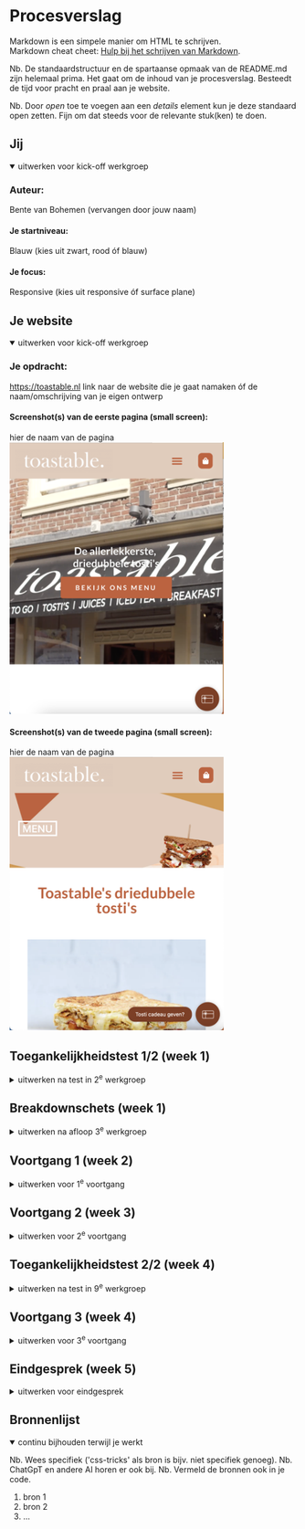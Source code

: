 # Procesverslag
Markdown is een simpele manier om HTML te schrijven.  
Markdown cheat cheet: [Hulp bij het schrijven van Markdown](https://github.com/adam-p/markdown-here/wiki/Markdown-Cheatsheet).

Nb. De standaardstructuur en de spartaanse opmaak van de README.md zijn helemaal prima. Het gaat om de inhoud van je procesverslag. Besteedt de tijd voor pracht en praal aan je website.

Nb. Door *open* toe te voegen aan een *details* element kun je deze standaard open zetten. Fijn om dat steeds voor de relevante stuk(ken) te doen.





## Jij

<details open>
  <summary>uitwerken voor kick-off werkgroep</summary>

  ### Auteur:
  Bente van Bohemen (vervangen door jouw naam)

  #### Je startniveau:
  Blauw (kies uit zwart, rood óf blauw)

  #### Je focus:
  Responsive (kies uit responsive óf surface plane)
 
</details>





## Je website

<details open>
  <summary>uitwerken voor kick-off werkgroep</summary>

  ### Je opdracht:
  https://toastable.nl
  link naar de website die je gaat namaken óf de naam/omschrijving van je eigen ontwerp

  #### Screenshot(s) van de eerste pagina (small screen): 
  hier de naam van de pagina  
  <img src="readme-images/1.png" width="375px" alt="home pagina website Toastable">

  #### Screenshot(s) van de tweede pagina (small screen):
  hier de naam van de pagina  
  <img src="readme-images/2.png" width="375px" alt="menu pagina website Toastable">
 
</details>



## Toegankelijkheidstest 1/2 (week 1)

<details>
  <summary>uitwerken na test in 2<sup>e</sup> werkgroep</summary>

  ### Bevindingen
  Lijst met je bevindingen die in de test naar voren kwamen:
    - Veel fouten in de html code.
    - Bij mobiel formaat van content uit verhouding.
    - Alleen in de footer staat een li voor de rest is alles div of section.
    - Geen alt teksten, aleen alt srcset met slechte benaming.
    - De video begint automatisch en kan je niet stop zetten.
    - Kleuren van navigatie niet genoeg contrast.

</details>



## Breakdownschets (week 1)

<details>
  <summary>uitwerken na afloop 3<sup>e</sup> werkgroep</summary>

  ### de hele pagina: 
  <img src="readme-images/breakdownschets.jpg" width="375px" alt="breakdown van de hele pagina">

  ### dynamisch deel (bijv menu): 
  <img src="readme-images/dummy-plaatje.jpg" width="375px" alt="breakdown van een dynamisch deel">

</details>





## Voortgang 1 (week 2)

<details>
  <summary>uitwerken voor 1<sup>e</sup> voortgang</summary>

  ### Stand van zaken
  hier dit ging goed & dit was lastig (neem ook screenshots op van delen van je website en code)

  Ging goed: Ik heb vanaf het begin goed mee gedaan in de les en heb alle oefeningen gemaakt. Hierdoor kan ik nu goed bij blijven. Ik heb wel geleerd van vorig jaar dat voor mij dat belangrijk is. Hierdoor heb ik van 1 pagina alle html af en kan ik vandaag verder aan de 2e pagina. Door de oefeningen denk ik dat het opzetten van de css goed moet lukken.

  Dit was lastig: Ik vond in de eerste week de toegankelijkheid met de screenreader wel lastig. Ik kreeg niet onder de knie hoe je dit nou moest gebruiken. Ook vond ik grid op het begin wel even lastig maar na het doen van de oefeningen ging dat beter.

  ### Agenda voor meeting
  samen met je groepje opstellen

  | Bente            | Jamie              | Tim          | Sanne       | Mearen       |
  | ---              | ---                | ---          | ---         | ---          |
  | Toegankelijkheid | HTML checken       | HTML         |             | HTML checken |
  | Quote            |                    | css          |             |              |
  | HTML checken     |                    |              |             |              |
  | Formaat foto's   |                    |              |             |              |

  ### Verslag van meeting
  hier na afloop snel de uitkomsten van de meeting vastleggen

  - punt 1: Zorg voor goede heading levels
  - punt 2: Alle linkjes doorverwijzen naar andere vormgegeven pagina.
  - punt 3: Nav in de footer
  - punt 4: Foto galerei als je klinkt vergroot de foto

</details>





## Voortgang 2 (week 3)

<details>
  <summary>uitwerken voor 2<sup>e</sup> voortgang</summary>

  ### Stand van zaken
  Ik heb nu mijn grid op de eerste pagina toegevoegd en ik moet zetten dat het lastiger is dan ik dacht. Het lukt daarbij niet goed om het in het midden op het achtergrond item te zetten. Ik ga hier in het voortgansgesprek over vragen. 

  Het gaat we goed met flexbox ik denk dat ik dat nu wel redelijk onder de knie heb. Ik hoop dat het ook lukt bij mijn 2e pagina. Ik vind bij flexbox alleen het uitklap menu lastig.

  Ik ga er dit weekend weer verder aan zodat als ik vragen heb die dinsdag in de les kan na vragen.


  ### Agenda voor meeting
  samen met je groepje opstellen

  | Bente            | Jamie              | Tim            | Stella         | Mearen          |
  | ---              | ---                | ---            | ---            | ---             |
  | Toegankelijkheid | Hamburger menu     | HTML           | Hamburger menu | HTML checken    |
  | Responsive       |                    | Hamburger menu |                | Gedownlaod font |
  | HTML checken     |                    |                |                |                 |
  | Grid voor foto's |                    |                |                |                 |
  | Uitklap menu     |                    |                |                |                 |


  ### Verslag van meeting
  hier na afloop snel de uitkomsten van de meeting vastleggen

  - punt 1
  - punt 2
  - nog een punt
- ...

</details>





## Toegankelijkheidstest 2/2 (week 4)

<details>
  <summary>uitwerken na test in 9<sup>e</sup> werkgroep</summary>

  ### Bevindingen
  Lijst met je bevindingen die in de test naar voren kwamen (geef ook aan wat er verbeterd is):

</details>





## Voortgang 3 (week 4)

<details>
  <summary>uitwerken voor 3<sup>e</sup> voortgang</summary>

  ### Stand van zaken
  hier dit ging goed & dit was lastig (neem ook screenshots op van delen van je website en code)


  ### Agenda voor meeting
  samen met je groepje opstellen

  | student 1      | student 2          | student 3    | student 4        |
  | ---            | ---                | ---          | ---              |
  | dit bespreken  | en dit             | en ik dit    | en dan ik dat    |
  | en dat ook nog | dit als er tijd is | nog een punt | dit wil ik zeker |
  | ...            | ...                | ...          | ...              |


  ### Verslag van meeting
  hier na afloop snel de uitkomsten van de meeting vastleggen

  - punt 1
  - punt 2
  - nog een punt
  - ...

</details>





## Eindgesprek (week 5)

<details>
  <summary>uitwerken voor eindgesprek</summary>

  ### Je uitkomst - karakteristiek screenshots:
  <img src="readme-images/dummy-plaatje.jpg" width="375px" alt="uitomst opdracht 1">


  ### Dit ging goed/Heb ik geleerd: 
  Korte omschrijving met plaatjes

  <img src="readme-images/dummy-plaatje.jpg" width="375px" alt="top">


  ### Dit was lastig/Is niet gelukt:
  Korte omschrijving met plaatjes

  <img src="readme-images/dummy-plaatje.jpg" width="375px" alt="bummer">
</details>





## Bronnenlijst

<details open>
  <summary>continu bijhouden terwijl je werkt</summary>

  Nb. Wees specifiek ('css-tricks' als bron is bijv. niet specifiek genoeg). 
  Nb. ChatGpT en andere AI horen er ook bij.
  Nb. Vermeld de bronnen ook in je code.

  1. bron 1
  2. bron 2
  3. ...

</details>